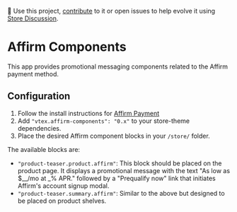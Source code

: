 📢 Use this project, [contribute](https://github.com/vtex-apps/affirm-components) to it or open issues to help evolve it using [Store Discussion](https://github.com/vtex-apps/store-discussion).

# Affirm Components

This app provides promotional messaging components related to the Affirm payment method.

## Configuration

1. Follow the install instructions for [Affirm Payment](https://github.com/vtex-apps/affirm-payment)
2. Add `"vtex.affirm-components": "0.x"` to your store-theme dependencies.
3. Place the desired Affirm component blocks in your `/store/` folder.

The available blocks are:

- `"product-teaser.product.affirm"`: This block should be placed on the product page. It displays a promotional message with the text "As low as $__/mo at _% APR." followed by a "Prequalify now" link that initiates Affirm's account signup modal.
- `"product-teaser.summary.affirm"`: Similar to the above but designed to be placed on product shelves.